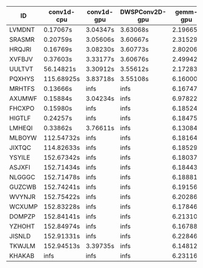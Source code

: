 |ID|conv1d-cpu|conv1d-gpu|DWSPConv2D-gpu|gemm-gpu|avg|
|-|-|-|-|-|-|
|LVMDNT|0.17067s|3.04347s|3.63068s|2.19665s|2.26037s|
|SRASMR|0.20759s|3.05606s|3.60667s|2.31529s|2.29640s|
|HRQJRI|0.16769s|3.08230s|3.60773s|2.80206s|2.41495s|
|XVFBJV|0.37603s|3.33177s|3.60676s|2.49942s|2.45350s|
|UULTVT|56.14821s|3.30912s|3.55612s|2.17283s|16.29657s|
|PQXHYS|115.68925s|3.83718s|3.55108s|6.16000s|32.30938s|
|MRHTFS|0.13666s|infs|infs|6.16747s|infs|
|AXUMWF|0.15884s|3.04234s|infs|6.97822s|infs|
|FHCXPO|0.15980s|infs|infs|6.18524s|infs|
|HIGTLF|0.24257s|infs|infs|6.18475s|infs|
|LMHEQI|0.33862s|3.76611s|infs|6.13084s|infs|
|MLBOYW|112.54732s|infs|infs|6.18164s|infs|
|JIXTQC|114.82633s|infs|infs|6.18529s|infs|
|YSYILE|152.67342s|infs|infs|6.18037s|infs|
|ASJXFI|152.71434s|infs|infs|6.18443s|infs|
|NLGGGC|152.71478s|infs|infs|6.18881s|infs|
|GUZCWB|152.74241s|infs|infs|6.19156s|infs|
|WVYNJR|152.75422s|infs|infs|6.20286s|infs|
|WCXUMP|152.83228s|infs|infs|6.17846s|infs|
|DOMPZP|152.84141s|infs|infs|6.21310s|infs|
|YZHOHT|152.84974s|infs|infs|6.16788s|infs|
|JISNLD|152.91331s|infs|infs|6.22846s|infs|
|TKWJLM|152.94513s|3.39735s|infs|6.14812s|infs|
|KHAKAB|infs|infs|infs|6.23116s|infs|
